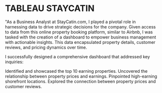 # TABLEAU STAYCATIN

"As a Business Analyst at StayCatin.com, I played a pivotal role in harnessing data to drive strategic decisions for the company. Given access to data from this online property booking platform, similar to Airbnb, I was tasked with the creation of a dashboard to empower business management with actionable insights. This data encapsulated property details, customer reviews, and pricing dynamics over time.

I successfully designed a comprehensive dashboard that addressed key inquiries:

Identified and showcased the top 10 earning properties.
Uncovered the relationship between property prices and earnings.
Pinpointed high-earning shorefront locations.
Explored the connection between property prices and customer reviews.
